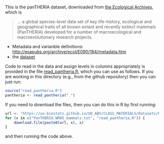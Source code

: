 This is the panTHERIA dataset, downloaded from [the Ecological Archives](http://esapubs.org/archive/ecol/E090/184/metadata.htm),
which is

> ... a global species-level data set of key life-history, ecological and
> geographical traits of all known extant and recently extinct mammals
> (PanTHERIA) developed for a number of macroecological and macroevolutionary
> research projects.

- Metadata and varianble definitions: http://esapubs.org/archive/ecol/E090/184/metadata.htm
- the [dataset](PanTHERIA_WR05_mammals.txt)

Code to read in the data and assign levels in columns appropriately
is provided in the file [read_pantheria.R](read_pantheria.R),
which you can use as follows.
If you are working in this directory (e.g., from the github repository) then you can just run:
```r
source("read_pantheria.R")
pantheria <- read_pantheria(".")
```

If you need to download the files, then you can do this in R by first running:
```r
url <- "https://uo-biostats.github.io/UO_ABS/CLASS_MATERIALS/Datasets/PanTHERIA/"
for (x in c("PanTHERIA_WR05_mammals.txt", "read_pantheria.R")) {
    download.file(paste0(url, x), x)
}
```
and then running the code above.

